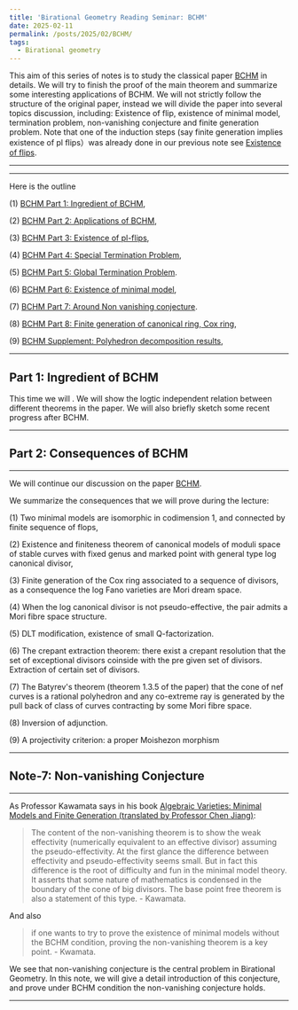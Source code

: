 ```yaml
---
title: 'Birational Geometry Reading Seminar: BCHM'
date: 2025-02-11
permalink: /posts/2025/02/BCHM/
tags:
  - Birational geometry
---
```



This aim of this series of notes is to study the classical paper [BCHM](https://www.ams.org/journals/jams/2010-23-02/S0894-0347-09-00649-3/S0894-0347-09-00649-3.pdf) in details. We will try to finish the proof of the main theorem and summarize some interesting applications of BCHM. We will not strictly follow the structure of the original paper, instead we will divide the paper into several topics discussion, including: Existence of flip, existence of minimal model, termination problem, non-vanishing conjecture and finite generation problem. Note that one of the induction steps (say finite generation implies existence of pl flips）was already done in our previous note see [Existence of flips](https://yilimath.github.io/posts/2024/08/Existence-of-flips/). 



---
---

Here is the outline

(1) [BCHM Part 1: Ingredient of BCHM](https://yilimath.github.io/files/Birational/BCHM/BCHM1.pdf),

(2) [BCHM Part 2: Applications of BCHM](https://yilimath.github.io/files/Birational/BCHM/BCHM2.pdf),

(3) [BCHM Part 3: Existence of pl-flips](https://yilimath.github.io/posts/2024/08/Existence-of-flips/),

(4) [BCHM Part 4: Special Termination Problem](),

(5) [BCHM Part 5: Global Termination Problem](https://yilimath.github.io/files/Birational/BCHM/BCHM4.pdf).

(6) [BCHM Part 6: Existence of minimal model](),

(7) [BCHM Part 7: Around Non vanishing conjecture](https://yilimath.github.io/files/Birational/BCHM/BCHM4.pdf).

(8) [BCHM Part 8: Finite generation of canonical ring, Cox ring](),

(9) [BCHM Supplement: Polyhedron decomposition results](),



---
## Part 1: Ingredient of BCHM 

This time we will . We will show the logtic independent relation between different theorems in the paper. We will also briefly sketch some recent progress after BCHM.



----
## Part 2: Consequences of BCHM
---

We will continue our discussion on the paper [BCHM](https://www.ams.org/journals/jams/2010-23-02/S0894-0347-09-00649-3/S0894-0347-09-00649-3.pdf). 


We summarize the consequences that we will prove during the lecture:

(1) Two minimal models are isomorphic in codimension 1, and connected by finite sequence of flops,

(2) Existence and finiteness theorem of canonical models of moduli space of stable curves with fixed genus and marked point with general type log canonical divisor,

(3) Finite generation of the Cox ring associated to a sequence of divisors, as a consequence the log Fano varieties are Mori dream space.

(4) When the log canonical divisor is not pseudo-effective, the pair admits a Mori fibre space structure.

(5) DLT modification, existence of small Q-factorization.

(6) The crepant extraction theorem: there exist a crepant resolution that the set of exceptional divisors coinside with the pre given set of divisors. Extraction of certain set of divisors.

(7) The Batyrev's theorem (theorem 1.3.5 of the paper) that the cone of nef curves is a rational polyhedron and any co-extreme ray is generated by the pull back of class of curves contracting by some Mori fibre space.

(8) Inversion of adjunction.

(9) A projectivity criterion: a proper Moishezon morphism



----
## Note-7: Non-vanishing Conjecture
----
As Professor Kawamata says in his book [Algebraic Varieties: Minimal Models and Finite Generation (translated by Professor Chen Jiang)](https://www.amazon.com/Algebraic-Varieties-Generation-Cambridge-Mathematics-ebook/dp/B0CW1BCS7J/ref=sr_1_1?crid=1511UB4M5JV9Z&dib=eyJ2IjoiMSJ9.ZC9_Ex0OWqO7D4WpEB3nrQ.PC0ohE-R0Gh6-MF9GtPU6As6szfH0LaO_TBoS6MX-E0&dib_tag=se&keywords=Finite+generation+minimal+model+%5C&qid=1739273152&sprefix=finite+generation+minimal+model+%2Caps%2C316&sr=8-1):

> The content of the non-vanishing theorem is to show the weak effectivity (numerically equivalent to an effective divisor) assuming the pseudo-effectivity. At the first glance the difference between effectivity and pseudo-effectivity seems small. But in fact this difference is the root of difficulty and fun in the minimal model theory. It asserts that some nature of mathematics is condensed in the boundary of the cone of big divisors. The base point free theorem is also a statement of this type. - Kawamata.

And also 

>  if one wants to try to prove the existence of minimal models without the BCHM condition, proving the non-vanishing theorem is a key point. - Kwamata.


We see that non-vanishing conjecture is the central problem in Birational Geometry. In this note, we will give a detail introduction of this conjecture, and prove under BCHM condition the non-vanishing conjecture holds.


----